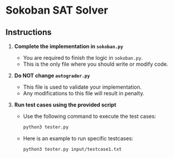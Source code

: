 # Sokoban SAT Solver

## Instructions

1. **Complete the implementation in `sokoban.py`** 
   - You are required to finish the logic in `sokoban.py`. 
   - This is the only file where you should write or modify code.

2. **Do NOT change `autograder.py`** 
   - This file is used to validate your implementation. 
   - Any modifications to this file will result in penalty.

3. **Run test cases using the provided script** 
   - Use the following command to execute the test cases:
        ```sh
        python3 tester.py
        ```
    - Here is an example to run specific testcases:
        ```sh
        python3 tester.py input/testcase1.txt
        ```
    

